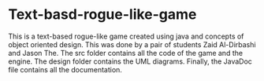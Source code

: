 # Text-basd-rogue-like-game

This is a text-based rogue-like game created using java and concepts of object oriented design. This was done by a pair of students Zaid Al-Dirbashi and Jason The.
The src folder contains all the code of the game and the engine. The design folder contains the UML diagrams. Finally, the JavaDoc file contains all the documentation.
